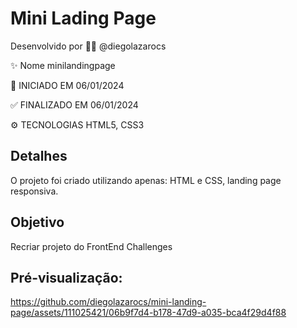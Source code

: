# Mini Lading Page
Desenvolvido por 👨‍💻 @diegolazarocs

✨ Nome			minilandingpage

🏁 INICIADO EM		06/01/2024

✅ FINALIZADO EM	06/01/2024

⚙️ TECNOLOGIAS		HTML5, CSS3

## Detalhes
O projeto foi criado utilizando apenas: HTML e CSS, landing page responsiva.

## Objetivo
Recriar projeto do FrontEnd Challenges 

## Pré-visualização:


https://github.com/diegolazarocs/mini-landing-page/assets/111025421/06b9f7d4-b178-47d9-a035-bca4f29d4f88




